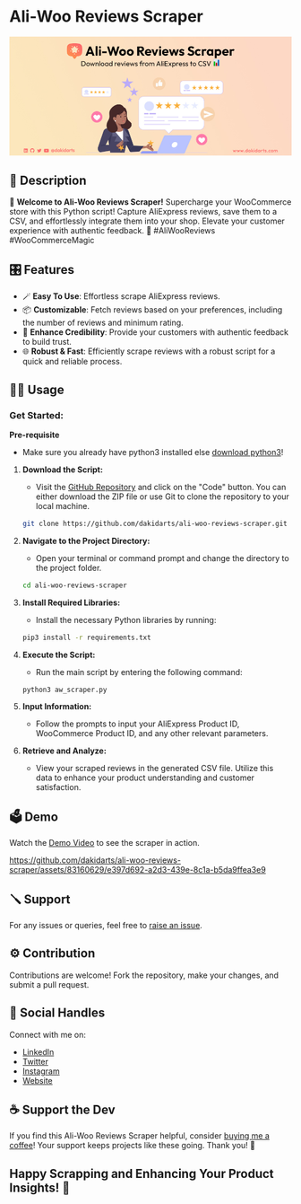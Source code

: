 # Ali-Woo Reviews Scraper

![Ali-Woo Reviews Scraper](assets/ali-woo-img.jpg)

## 📃 Description

🚀 **Welcome to Ali-Woo Reviews Scraper!** 
Supercharge your WooCommerce store with this Python script! Capture AliExpress reviews, save them to a CSV, and effortlessly integrate them into your shop. Elevate your customer experience with authentic feedback. 🌟 #AliWooReviews #WooCommerceMagic

## 🎛️ Features

- 🪄 **Easy To Use**: Effortless scrape AliExpress reviews.
- 📦 **Customizable**: Fetch reviews based on your preferences, including the number of reviews and minimum rating.
- 🎉 **Enhance Credibility**: Provide your customers with authentic feedback to build trust.
- 🌐 **Robust & Fast**: Efficiently scrape reviews with a robust script for a quick and reliable process.

## 👨‍💻 Usage

### Get Started:

**Pre-requisite** 
- Make sure you already have python3 installed else [download python3](https://www.python.org/downloads/)!

1. **Download the Script:**
    - Visit the [GitHub Repository](https://github.com/dakidarts/ali-woo-reviews-scraper) and click on the "Code" button. You can either download the ZIP file or use Git to clone the repository to your local machine.

    ```bash
    git clone https://github.com/dakidarts/ali-woo-reviews-scraper.git
    ```

2. **Navigate to the Project Directory:**
    - Open your terminal or command prompt and change the directory to the project folder.

    ```bash
    cd ali-woo-reviews-scraper
    ```

3. **Install Required Libraries:**
    - Install the necessary Python libraries by running:

    ```bash
    pip3 install -r requirements.txt
    ```

4. **Execute the Script:**
    - Run the main script by entering the following command:

    ```bash
    python3 aw_scraper.py
    ```

5. **Input Information:**
    - Follow the prompts to input your AliExpress Product ID, WooCommerce Product ID, and any other relevant parameters.

6. **Retrieve and Analyze:**
    - View your scraped reviews in the generated CSV file. Utilize this data to enhance your product understanding and customer satisfaction.

## 🗳️ Demo

Watch the [Demo Video](assets/preview.mp4) to see the scraper in action.



https://github.com/dakidarts/ali-woo-reviews-scraper/assets/83160629/e397d692-a2d3-439e-8c1a-b5da9ffea3e9



## 🪛 Support

For any issues or queries, feel free to [raise an issue](https://github.com/dakidarts/ali-woo-reviews-scraper/issues).

## ⚙️ Contribution

Contributions are welcome! Fork the repository, make your changes, and submit a pull request.

## 🔗 Social Handles

Connect with me on:
- [LinkedIn](https://linkedin.com/in/dakidarts)
- [Twitter](https://twitter.com/dakidarts)
- [Instagram](https://instagram.com/dakidarts)
- [Website](https://dakidarts.com)

## ☕️ Support the Dev

If you find this Ali-Woo Reviews Scraper helpful, consider [buying me a coffee](https://www.buymeacoffee.com/dakidarts)!
Your support keeps projects like these going. Thank you! 🙌

## Happy Scrapping and Enhancing Your Product Insights! 🌟
